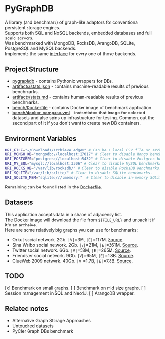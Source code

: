 # PyGraphDB

A library (and benchmark) of graph-like adaptors for conventional persistent storage engines. <br/>
Supports both SQL and NoSQL backends, embedded databases and full scale servers. <br/>
Was benchmarked with MongoDB, RocksDB, ArangoDB, SQLite, PostgreSQL and MySQL backends. <br/>
Implements the same [interface](adapters/base.py) for every one of those backends.

## Project Structure

* [pygraphdb](pygraphdb) - contains Pythonic wrappers for DBs.
* [artifacts/stats.json](artifacts/stats.json) - contains machine-readable results of previous benchmarks.
* [artifacts/stats.md](artifacts/stats.md) - contains human-readable results of previous benchmarks.
* [bench/Dockerfile](bench/Dockerfile) - contains Docker image of benchmark application.
* [bench/docker-compose.yml](bench/docker-compose.yml) - instantiates that image for selected datasets and alse spins up infrastructure for testing. Comment out the second part of it if you don't want to create new DB containers.

## Environment Variables

```sh
URI_FILE="~/Downloads/archieve.edges" # Can be a local CSV file or archeive.
URI_MONGO_DB="mongodb://localhost:27017" # Clear to disable Mongo benchmarks.
URI_POSTGRES="postgres://localhost:5432" # Clear to disable Postgres benchmarks.
URI_MY_SQL="mysql://localhost:3306" # Clear to disable MySQL benchmarks.
URI_ROCKS_DB="/var/lib/rocksdb/" # Clear to disable RocksDB benchmarks.
URI_SQLITE="/var/lib/sqlite/" # Clear to disable SQLite benchmarks.
URI_SQLITE_MEM="sqlite:///:memory:"  # Clear to disable in-memory SQLite benchmarks.
```

Remaining can be found listed in the [Dockerfile](Dockerfile).

## Datasets

This application accepts data in a shape of adjacency list. <br/>
The Docker image will download the file from `${FILE_URL}` and unpack it if it's an archeive. <br/>
Here are some relatively big graphs you can use for benchmarks:

* Orkut social network. 2Gb. `|V|`=3M, `|E|`=117M. [Source](http://networkrepository.com/orkut.php).
* Sina Weibo social network. 2Gb. `|V|`=21M, `|E|`=261M. [Source](http://networkrepository.com/soc-sinaweibo.php).
* Twitter social network. 6Gb. `|V|`=58M, `|E|`=265M. [Source](http://networkrepository.com/soc-twitter.php).
* Friendster social network. 9Gb. `|V|`=65M, `|E|`=1.8B. [Source](http://networkrepository.com/soc-friendster.php).
* ClueWeb 2009 network. 40Gb. `|V|`=1.7B, `|E|`=7.8B. [Source](http://networkrepository.com/web-ClueWeb09.php).

## TODO

[x] Benchmark on small graphs.
[ ] Benchmark on mid size graphs.
[ ] Session management in SQL and Neo4J.
[ ] ArangoDB wrapper.

## Related notes

* Alternative Graph Storage Approaches
* Untouched datasets
* PyCler Graph DBs benchmark
